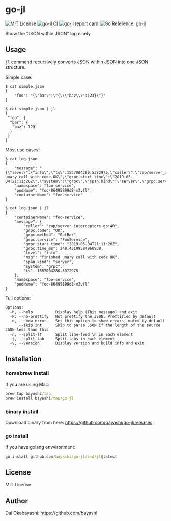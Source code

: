 # go-jl

<a href="https://github.com/bayashi/go-jl/blob/main/LICENSE" title="go-jl License"><img src="https://img.shields.io/badge/LICENSE-MIT-GREEN.png" alt="MIT License"></a>
<a href="https://github.com/bayashi/go-jl/actions" title="go-jl CI"><img src="https://github.com/bayashi/go-jl/workflows/main/badge.svg" alt="go-jl CI"></a>
<a href="https://goreportcard.com/report/github.com/bayashi/go-jl" title="go-jl report card"><img src="https://goreportcard.com/badge/github.com/bayashi/go-jl" alt="go-jl report card"></a>
<a href="https://pkg.go.dev/github.com/bayashi/go-jl" title="Go go-jl package reference" target="_blank"><img src="https://pkg.go.dev/badge/github.com/bayashi/go-jl.svg" alt="Go Reference: go-jl"></a>

Show the "JSON within JSON" log nicely

## Usage

`jl` command recursively converts JSON within JSON into one JSON structure.

Simple case:

```
$ cat simple.json
{
    "foo": "{\"bar\":\"{\\\"baz\\\":123}\"}"
}

$ cat simple.json | jl
{
 "foo": {
  "bar": {
   "baz": 123
  }
 }
}
```

Most use cases:

```
$ cat log.json
{
    "message": "{\"level\":\"info\",\"ts\":1557004280.5372975,\"caller\":\"zap/server_interceptors.go:40\",\"msg\":\"finished unary call with code OK\",\"grpc.start_time\":\"2019-05-04T21:11:20Z\",\"system\":\"grpc\",\"span.kind\":\"server\",\"grpc.service\":\"FooService\",\"grpc.method\":\"GetBar\",\"grpc.code\":\"OK\",\"grpc.time_ms\":248.45199584960938}\n",
    "namespace": "foo-service",
    "podName": "foo-86495899d8-m2vfl",
    "containerName": "foo-service"
}

$ cat log.json | jl
{
    "containerName": "foo-service",
    "message": {
        "caller": "zap/server_interceptors.go:40",
        "grpc.code": "OK",
        "grpc.method": "GetBar",
        "grpc.service": "FooService",
        "grpc.start_time": "2019-05-04T21:11:20Z",
        "grpc.time_ms": 248.45199584960938,
        "level": "info",
        "msg": "finished unary call with code OK",
        "span.kind": "server",
        "system": "grpc",
        "ts": 1557004280.5372975
    },
    "namespace": "foo-service",
    "podName": "foo-86495899d8-m2vfl"
}

```

Full options:

```
Options:
  -h, --help          Display help (This message) and exit
  -P, --no-prettify   Not prettify the JSON. Prettified by default
  -e, --show-error    Set this option to show errors, muted by default
      --skip int      Skip to parse JSON if the length of the source JSON less than this
  -n, --split-lf      Split line-feed \n in each element
  -t, --split-tab     Split tabs in each element
  -v, --version       Display version and build info and exit
```

## Installation

### homebrew install

If you are using Mac:

```cmd
brew tap bayashi/tap
brew install bayashi/tap/go-jl
```

### binary install

Download binary from here: https://github.com/bayashi/go-jl/releases

### go install

If you have golang envvironment:

```cmd
go install github.com/bayashi/go-jl/cmd/jl@latest
```

## License

MIT License

## Author

Dai Okabayashi: https://github.com/bayashi
